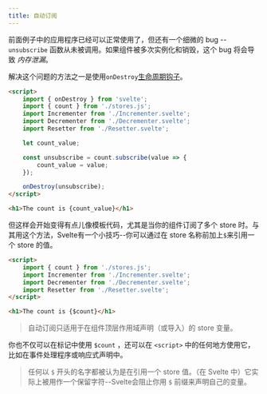 ```yaml
---
title: 自动订阅
---
```


前面例子中的应用程序已经可以正常使用了，但还有一个细微的 bug --`unsubscribe` 函数从未被调用。如果组件被多次实例化和销毁，这个 bug 将会导致 _内存泄漏_。

解决这个问题的方法之一是使用`onDestroy`[生命周期钩子](tutorial/ondestroy)。

```html
<script>
	import { onDestroy } from 'svelte';
	import { count } from './stores.js';
	import Incrementer from './Incrementer.svelte';
	import Decrementer from './Decrementer.svelte';
	import Resetter from './Resetter.svelte';

	let count_value;

	const unsubscribe = count.subscribe(value => {
		count_value = value;
	});

	onDestroy(unsubscribe);
</script>

<h1>The count is {count_value}</h1>
```

但这样会开始变得有点儿像模板代码，尤其是当你的组件订阅了多个 store 时。与其用这个方法，Svelte有一个小技巧--你可以通过在 store 名称前加上`$`来引用一个 store 的值。

```html
<script>
	import { count } from './stores.js';
	import Incrementer from './Incrementer.svelte';
	import Decrementer from './Decrementer.svelte';
	import Resetter from './Resetter.svelte';
</script>

<h1>The count is {$count}</h1>
```

> 自动订阅只适用于在组件顶层作用域声明（或导入）的 store 变量。

你也不仅可以在标记中使用 `$count` ，还可以在 `<script>` 中的任何地方使用它，比如在事件处理程序或响应式声明中。

> 任何以 `$` 开头的名字都被认为是在引用一个 store 值。（在 Svelte 中）它实际上被用作一个保留字符--Svelte会阻止你用 `$` 前缀来声明自己的变量。